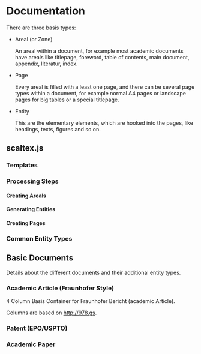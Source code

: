 # Documentation

There are three basis types:

 * Areal (or Zone)
 
   An areal within a document, for example most academic documents have areals
   like titlepage, foreword, table of contents, main document, appendix,
   literatur, index. 
 
 * Page
 
   Every areal is filled with a least one page, and there can be several
   page types within a document, for example normal A4 pages
   or landscape pages for big tables or a special titlepage.
 
 * Entity
 
   This are the elementary elements, which are hooked into the pages, like
   headings, texts, figures and so on.

## scaltex.js

### Templates

### Processing Steps

#### Creating Areals

#### Generating Entities

#### Creating Pages

### Common Entity Types

## Basic Documents

Details about the different documents and their additional entity types.

### Academic Article (Fraunhofer Style)

4 Column Basis Container for Fraunhofer Bericht (academic Article).

Columns are based on http://978.gs.

### Patent (EPO/USPTO)

### Academic Paper